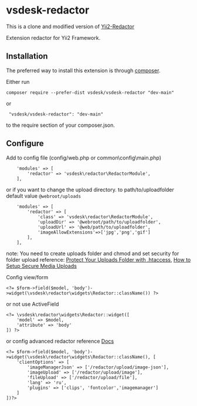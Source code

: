 vsdesk-redactor
=============
This is a clone and modified version of [Yii2-Redactor](https://github.com/yiidoc/yii2-redactor)

Extension redactor for Yii2 Framework. 

Installation
------------

The preferred way to install this extension is through [composer](http://getcomposer.org/download/).

Either run

```
composer require --prefer-dist vsdesk/vsdesk-redactor "dev-main"
```

 or
```
 "vsdesk/vsdesk-redactor": "dev-main"
```

to the require section of your composer.json.

Configure
-----------------

Add to config file (config/web.php or common\config\main.php) 

```
    'modules' => [
        'redactor' => 'vsdesk\redactor\RedactorModule',
    ],
```
or if you want to change the upload directory.
to path/to/uploadfolder
default value `@webroot/uploads`

```
    'modules' => [
        'redactor' => [
            'class' => 'vsdesk\redactor\RedactorModule',
            'uploadDir' => '@webroot/path/to/uploadfolder',
            'uploadUrl' => '@web/path/to/uploadfolder',
            'imageAllowExtensions'=>['jpg','png','gif']
        ],
    ],
```

note: You need to create uploads folder and chmod and set security for folder upload
reference: [Protect Your Uploads Folder with .htaccess](http://tomolivercv.wordpress.com/2011/07/24/protect-your-uploads-folder-with-htaccess/),
[How to Setup Secure Media Uploads](http://digwp.com/2012/09/secure-media-uploads/)

Config view/form

```
<?= $form->field($model, 'body')->widget(\vsdesk\redactor\widgets\Redactor::className()) ?>
```

or not use ActiveField

```
<?= \vsdesk\redactor\widgets\Redactor::widget([
    'model' => $model,
    'attribute' => 'body'
]) ?>
```    
or config advanced redactor reference [Docs](http://imperavi.com/redactor/docs/)

```
<?= $form->field($model, 'body')->widget(\vsdesk\redactor\widgets\Redactor::className(), [
    'clientOptions' => [
        'imageManagerJson' => ['/redactor/upload/image-json'],
        'imageUpload' => ['/redactor/upload/image'],
        'fileUpload' => ['/redactor/upload/file'],
        'lang' => 'ru',
        'plugins' => ['clips', 'fontcolor','imagemanager']
    ]
])?>
```
